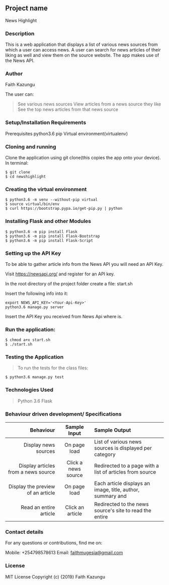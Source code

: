 ## Project name
News Highlight

### Description
This is a web application that displays a list of various news sources from which a user can access news. A user can search for news articles of their liking as well and view them on the source website. The app makes use of the News API.

### Author
Faith Kazungu

The user can:

> See various news sources
> View articles from a news source they like
> See the top news articles from that news source


### Setup/Installation Requirements
Prerequisites 
python3.6
pip
Virtual environment(virtualenv)

### Cloning and running
Clone the application using git clone(this copies the app onto your device). In terminal:

    $ git clone
    $ cd newshighlight

### Creating the virtual environment

    $ python3.6 -m venv --without-pip virtual
    $ source virtual/bin/env
    $ curl https://bootstrap.pypa.io/get-pip.py | python
### Installing Flask and other Modules

    $ python3.6 -m pip install Flask
    $ python3.6 -m pip install Flask-Bootstrap
    $ python3.6 -m pip install Flask-Script
### Setting up the API Key

To be able to gather article info from the News API you will need an API Key.

Visit https://newsapi.org/ and register for an API key.

In the root directory of the project folder create a file: start.sh

Insert the following info into it:

    export NEWS_API_KEY='<Your-Api-Key>'
    python3.6 manage.py server
Insert the API Key you received from News Api where is.

### Run the application:

    $ chmod a+x start.sh
    $ ./start.sh

### Testing the Application
> To run the tests for the class files:

    $ python3.6 manage.py test

### Technologies Used
> Python 3.6
> Flask

### Behaviour driven development/ Specifications

|Behaviour                          |  Sample Input     |Sample Output|
|----------------------------------:|:-----------------:|:--------------------------------------------------|
|Display news sources               |On page load	    |List of various news sources is displayed per category|
|Display articles from a news source|Click a news source|Redirected to a page with a list of articles from source|
|Display the preview of an article	|On page load	    |Each article displays an image, title, author, summary and | |                                   |                   |link to source site |
|Read an entire article             |Click an article	|Redirected to the news source's site to read the entire |   |                                   |                   |article        

### Contact details
For any questions or contributions, find me on:

Mobile: +254798578613
Email: faithmugesia@gmail.com

### License
MIT License Copyright (c) {2019} Faith Kazungu